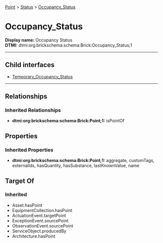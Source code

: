 [Point](../../Point.md) > [Status](../Status.md) > [Occupancy_Status](#)
# Occupancy_Status

**Display name:** Occupancy Status<br />
**DTMI:** dtmi:org:brickschema:schema:Brick:Occupancy_Status;1

---


## Child interfaces
* [Temporary_Occupancy_Status](Temporary_Occupancy_Status.md)

---
## Relationships
### Inherited Relationships
* **dtmi:org:brickschema:schema:Brick:Point;1:** isPointOf
## Properties
### Inherited Properties
* **dtmi:org:brickschema:schema:Brick:Point;1:** aggregate, customTags, externalIds, hasQuantity, hasSubstance, lastKnownValue, name
## Target Of
### Inherited
* Asset.hasPoint
* EquipmentCollection.hasPoint
* ActuationEvent.targetPoint
* ExceptionEvent.sourcePoint
* ObservationEvent.sourcePoint
* ServiceObject.producedBy
* Architecture.hasPoint

